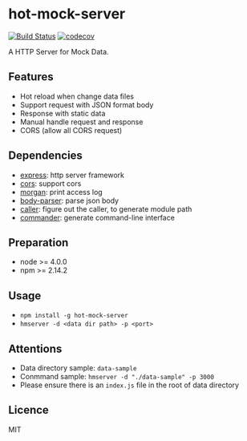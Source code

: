 # hot-mock-server

[![Build Status](https://travis-ci.org/39D/mock-server.svg?branch=master)](https://travis-ci.org/39D/mock-server)
[![codecov](https://codecov.io/gh/39D/mock-server/branch/master/graph/badge.svg)](https://codecov.io/gh/39D/mock-server)

A HTTP Server for Mock Data.

## Features

* Hot reload when change data files
* Support request with JSON format body
* Response with static data
* Manual handle request and response
* CORS (allow all CORS request)

## Dependencies

* [express](https://github.com/expressjs/express): http server framework
* [cors](https://github.com/expressjs/cors): support cors
* [morgan](https://github.com/expressjs/morgan): print access log
* [body-parser](https://github.com/expressjs/body-parser): parse json body
* [caller](totherik/caller): figure out the caller, to generate module path
* [commander](https://github.com/tj/commander.js): generate command-line interface

## Preparation

* node >= 4.0.0
* npm >= 2.14.2

## Usage

* `npm install -g hot-mock-server`
* `hmserver -d <data dir path> -p <port>`

## Attentions

* Data directory sample: `data-sample`
* Conmmand sample: `hmserver -d "./data-sample" -p 3000`
* Please ensure there is an `index.js` file in the root of data directory

## Licence

MIT